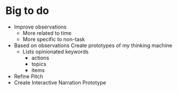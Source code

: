# Big to do

- Improve observations
  - More related to time
  - More specific to non-task
- Based on observations Create prototypes of my thinking machine
    - Lists opinionated keywords
        - actions
        - topics
        - items
- Refine Pitch
- Create Interactive Narration Prototype
